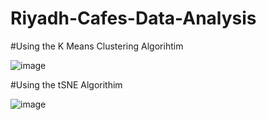 # Riyadh-Cafes-Data-Analysis

#Using the K Means Clustering Algorihtim

![image](https://github.com/tismailw/Riyadh-Cafes-Data-Analysis/assets/69819070/288653db-01d9-4a33-b8a2-9e830cb69b9c)





#Using the tSNE Algorithim

![image](https://github.com/tismailw/Riyadh-Cafes-Data-Analysis/assets/69819070/16f4746d-1990-465d-9327-9c809a0e1fa9)
